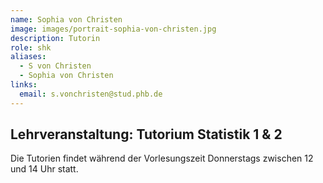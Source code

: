 ```yaml
---
name: Sophia von Christen
image: images/portrait-sophia-von-christen.jpg
description: Tutorin
role: shk
aliases:
  - S von Christen
  - Sophia von Christen
links:
  email: s.vonchristen@stud.phb.de
---
```


## Lehrveranstaltung: Tutorium Statistik 1 & 2

Die Tutorien findet während der Vorlesungszeit Donnerstags zwischen 12 und 14 Uhr statt. 


